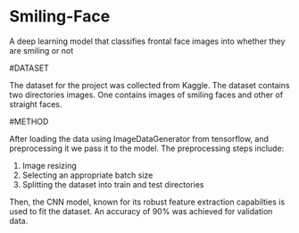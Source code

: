 # Smiling-Face
A deep learning model that classifies frontal face images into whether they are smiling or not

#DATASET

The dataset for the project was collected from Kaggle.
The dataset contains two directories images. One contains images of smiling faces and other of straight faces. 

#METHOD

After loading the data using ImageDataGenerator from tensorflow, and preprocessing it we pass it to the model.
The preprocessing steps include:
1. Image resizing
2. Selecting an appropriate batch size
3. Splitting the dataset into train and test directories

Then, the CNN model, known for its robust feature extraction capabilties is used to fit the dataset.
An accuracy of 90% was achieved for validation data.
